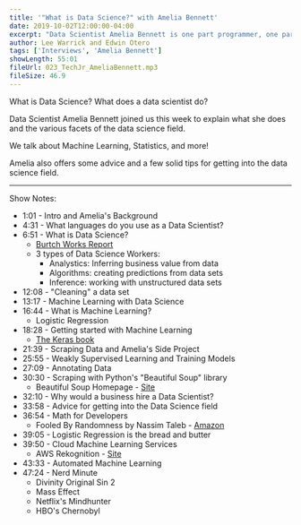 ```yaml
---
title: '"What is Data Science?" with Amelia Bennett'
date: 2019-10-02T12:00:00-04:00
excerpt: "Data Scientist Amelia Bennett is one part programmer, one part statistician, and one part ...fireball hurling mage? In this episode she walks us through what her role is as a data scientist, as well as how she employs programming and machine learning to solve problems for businesses."
author: Lee Warrick and Edwin Otero
tags: ['Interviews', 'Amelia Bennett']
showLength: 55:01
fileUrl: 023_TechJr_AmeliaBennett.mp3
fileSize: 46.9
---
```

What is Data Science? What does a data scientist do?

Data Scientist Amelia Bennett joined us this week to explain what she does and the various facets of the data science field.

We talk about Machine Learning, Statistics, and more!

Amelia also offers some advice and a few solid tips for getting into the data science field.

---
Show Notes:

* 1:01 - Intro and Amelia's Background
* 4:31 - What languages do you use as a Data Scientist?
* 6:51 - What is Data Science?
  * [Burtch Works Report](https://www.burtchworks.com/big-data-analyst-salary/big-data-career-tips/the-burtch-works-study/)
  * 3 types of Data Science Workers:
    * Analystics: Inferring business value from data
    * Algorithms: creating predictions from data sets
    * Inference: working with unstructured data sets
* 12:08 - "Cleaning" a data set
* 13:17 - Machine Learning with Data Science
* 16:44 - What is Machine Learning?
  * Logistic Regression
* 18:28 - Getting started with Machine Learning
  * [The Keras book](https://www.manning.com/books/deep-learning-with-python)
* 21:39 - Scraping Data and Amelia's Side Project
* 25:55 - Weakly Supervised Learning and Training Models
* 27:09 - Annotating Data
* 30:30 - Scraping with Python's "Beautiful Soup" library
  * Beautiful Soup Homepage - [Site](https://www.crummy.com/software/BeautifulSoup/)
* 32:10 - Why would a business hire a Data Scientist?
* 33:58 - Advice for getting into the Data Science field
* 36:54 - Math for Developers
  * Fooled By Randomness by Nassim Taleb - [Amazon](https://www.amazon.com/dp/B0012IZFRW/ref=cm_sw_r_tw_dp_U_x_yd4KDb9WZY461)
* 39:05 - Logistic Regression is the bread and butter
* 39:50 - Cloud Machine Learning Services
  * AWS Rekognition - [Site](https://aws.amazon.com/rekognition/)
* 43:33 - Automated Machine Learning
* 47:24 - Nerd Minute
  * Divinity Original Sin 2
  * Mass Effect
  * Netflix's Mindhunter
  * HBO's Chernobyl
